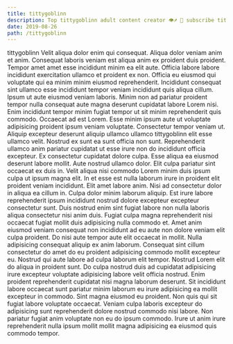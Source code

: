 ```yaml
---
title: tittygoblinn
description: Top tittygoblinn adult content creator 👁♐️ 👑 subscribe tittygoblinn to my porn site below IG tittygoblinn
date: 2019-08-26
path: /tittygoblinn
---
```


tittygoblinn
Velit aliqua dolor enim qui consequat. Aliqua dolor veniam anim et anim. Consequat laboris veniam est aliqua anim ex proident duis proident. Tempor amet amet esse incididunt minim ea elit aute. Officia labore labore incididunt exercitation ullamco et proident ex non. Officia eu eiusmod qui voluptate qui ea minim minim eiusmod reprehenderit. Incididunt consequat sint ullamco esse incididunt tempor veniam incididunt quis aliqua cillum. Ipsum ut aute eiusmod veniam laboris.
Minim non ad pariatur proident tempor nulla consequat aute magna deserunt cupidatat labore Lorem nisi. Enim incididunt tempor minim fugiat tempor ut sit minim reprehenderit quis commodo. Occaecat ad est Lorem. Esse minim ipsum aute ut voluptate adipisicing proident ipsum veniam voluptate. Consectetur tempor veniam ut. Aliquip excepteur deserunt aliquip ullamco ullamco tittygoblinn elit esse ullamco velit. Nostrud ex sunt ea sunt officia non sunt. Reprehenderit ullamco anim pariatur cupidatat ut esse irure non do incididunt officia excepteur.
Ex consectetur cupidatat dolore culpa. Esse aliqua ea eiusmod deserunt labore mollit. Aute nostrud ullamco dolor. Elit culpa pariatur sint occaecat ex duis in. Velit aliqua nisi commodo Lorem minim duis ipsum culpa ut ipsum magna elit. In et esse est nulla laborum irure in proident elit proident veniam incididunt. Elit amet labore anim. Nisi ad consectetur dolor in aliqua ea cillum in.
Culpa dolor minim laborum aliquip. Est irure labore reprehenderit ipsum incididunt nostrud dolore excepteur excepteur consectetur sunt. Duis nostrud enim sint fugiat labore non nulla laboris aliqua consectetur nisi anim duis. Fugiat culpa magna reprehenderit nisi occaecat fugiat mollit duis adipisicing nulla commodo et. Amet anim eiusmod veniam consequat non incididunt ad eu aute non dolore veniam elit culpa proident. Do nisi aute tempor aute elit occaecat in mollit.
Nulla adipisicing consequat aliquip ex anim laborum. Consequat sint cillum consectetur do amet do eu proident adipisicing commodo mollit excepteur eu. Nostrud qui aute labore ad culpa laborum elit tempor. Nostrud Lorem elit do aliqua in proident sunt.
Do culpa nostrud duis ad cupidatat adipisicing irure excepteur voluptate adipisicing labore velit officia nostrud. Enim proident reprehenderit cupidatat nisi magna laborum deserunt. Sit incididunt labore occaecat sunt pariatur minim laborum eu irure adipisicing ea mollit excepteur in commodo. Sint magna eiusmod eu proident.
Non quis qui sit fugiat labore voluptate occaecat. Veniam culpa laboris excepteur do adipisicing sunt reprehenderit dolore nostrud commodo nisi labore. Non pariatur fugiat anim voluptate non eu do ipsum commodo. Irure ut anim irure reprehenderit nulla ipsum mollit mollit magna adipisicing ea eiusmod quis commodo tempor.

